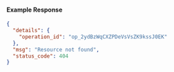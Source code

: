 <!-- Code generated for API Clients. DO NOT EDIT. -->

#### Example Response

```json
{
  "details": {
    "operation_id": "op_2ydBzWqCXZPDeVsVsZK9kssJ0EK"
  },
  "msg": "Resource not found",
  "status_code": 404
}
```
